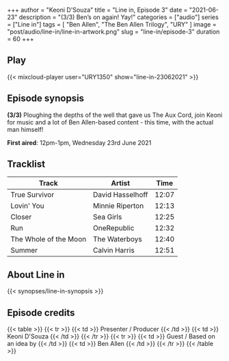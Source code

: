 +++
author = "Keoni D'Souza"
title = "Line in, Episode 3"
date = "2021-06-23"
description = "(3/3) Ben’s on again! Yay!"
categories = ["audio"]
series = ["Line in"]
tags = [
    "Ben Allen",
    "The Ben Allen Trilogy",
    "URY"
]
image = "post/audio/line-in/line-in-artwork.png"
slug = "line-in/episode-3"
duration = 60
+++

## Play

{{< mixcloud-player user="URY1350" show="line-in-23062021" >}}

## Episode synopsis

**(3/3)** Ploughing the depths of the well that gave us The Aux Cord, join Keoni for music and a lot of Ben Allen-based content - this time, with the actual man himself!

**First aired**: 12pm-1pm, Wednesday 23rd June 2021

## Tracklist

| Track	| Artist | Time |
| --- | --- | --- |
| True Survivor	| David Hasselhoff | 12:07 |
| Lovin' You | Minnie Riperton | 12:13 |
| Closer | Sea Girls | 12:25 |
| Run | OneRepublic | 12:32 |
| The Whole of the Moon | The Waterboys | 12:40 |
| Summer | Calvin Harris | 12:51 |

## About Line in

{{< synopses/line-in-synopsis >}}

## Episode credits

{{< table >}}
    {{< tr >}}
        {{< td >}}
            Presenter / Producer
        {{< /td >}}
        {{< td >}}
            Keoni D'Souza
        {{< /td >}}
    {{< /tr >}}
    {{< tr >}}
        {{< td >}}
            Guest / Based on an idea by
        {{< /td >}}
        {{< td >}}
            Ben Allen
        {{< /td >}}
    {{< /tr >}}
{{< /table >}}